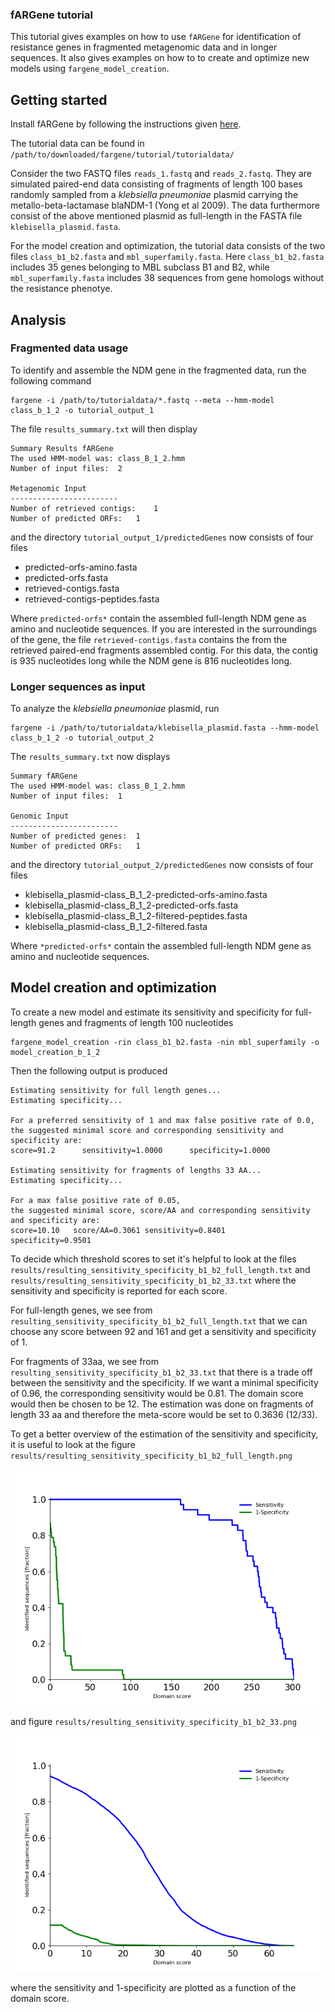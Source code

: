 ### fARGene tutorial

This tutorial gives examples on how to use `fARGene` for identification of resistance genes in fragmented metagenomic data and in longer sequences. It also gives examples on how to to create and optimize new models using `fargene_model_creation`.

## Getting started

Install fARGene by following the instructions given [here](../README.md).

The tutorial data can be found in `/path/to/downloaded/fargene/tutorial/tutorialdata/`

Consider the two FASTQ files `reads_1.fastq` and `reads_2.fastq`.
They are simulated paired-end data consisting of fragments of length 100 bases randomly sampled from a *klebsiella pneumoniae* plasmid carrying the metallo-beta-lactamase blaNDM-1 (Yong et al 2009).
The data furthermore consist of the above mentioned plasmid as full-length in the FASTA file `klebisella_plasmid.fasta`. 

For the model creation and optimization, the tutorial data consists of the two files `class_b1_b2.fasta` and `mbl_superfamily.fasta`.
Here `class_b1_b2.fasta` includes 35 genes belonging to MBL subclass B1 and B2, while `mbl_superfamily.fasta` includes 38 sequences from gene homologs without the resistance phenotye.


## Analysis

### Fragmented data usage

To identify and assemble the NDM gene in the fragmented data, run the following command

```
fargene -i /path/to/tutorialdata/*.fastq --meta --hmm-model class_b_1_2 -o tutorial_output_1
```

The file `results_summary.txt` will then display

```
Summary Results fARGene      
The used HMM-model was: class_B_1_2.hmm
Number of input files:  2              
                                       
Metagenomic Input                      
------------------------               
Number of retrieved contigs:    1      
Number of predicted ORFs:   1
```

and the directory `tutorial_output_1/predictedGenes` now consists of four files

  - predicted-orfs-amino.fasta
  - predicted-orfs.fasta
  - retrieved-contigs.fasta
  - retrieved-contigs-peptides.fasta
  
Where `predicted-orfs*` contain the assembled full-length NDM gene as amino and nucleotide sequences. If you are interested in the surroundings of the gene, the file `retrieved-contigs.fasta` contains the from the retrieved paired-end fragments assembled contig. For this data, the contig is 935 nucleotides long while the NDM gene is 816 nucleotides long.

### Longer sequences as input

To analyze the *klebsiella pneumoniae* plasmid, run 

```
fargene -i /path/to/tutorialdata/klebisella_plasmid.fasta --hmm-model class_b_1_2 -o tutorial_output_2
```

The `results_summary.txt` now displays

```
Summary fARGene      
The used HMM-model was: class_B_1_2.hmm
Number of input files:  1              
                                       
Genomic Input                          
------------------------               
Number of predicted genes:  1          
Number of predicted ORFs:   1
```

and the directory `tutorial_output_2/predictedGenes` now consists of four files

  - klebisella_plasmid-class_B_1_2-predicted-orfs-amino.fasta
  - klebisella_plasmid-class_B_1_2-predicted-orfs.fasta
  - klebisella_plasmid-class_B_1_2-filtered-peptides.fasta
  - klebisella_plasmid-class_B_1_2-filtered.fasta

Where `*predicted-orfs*` contain the assembled full-length NDM gene as amino and nucleotide sequences.

## Model creation and optimization

To create a new model and estimate its sensitivity and specificity for full-length genes and fragments of length 100 nucleotides

```
fargene_model_creation -rin class_b1_b2.fasta -nin mbl_superfamily -o model_creation_b_1_2
```

Then the following output is produced

```
Estimating sensitivity for full length genes...                                         
Estimating specificity...                                                               
                                                                                        
For a preferred sensitivity of 1 and max false positive rate of 0.0,                    
the suggested minimal score and corresponding sensitivity and specificity are:          
score=91.2      sensitivity=1.0000      specificity=1.0000                              
                                                                                        
Estimating sensitivity for fragments of lengths 33 AA...                                
Estimating specificity...                                                               
                                                                                        
For a max false positive rate of 0.05,                                                  
the suggested minimal score, score/AA and corresponding sensitivity and specificity are:
score=10.10   score/AA=0.3061 sensitivity=0.8401      specificity=0.9501
```

To decide which threshold scores to set it's helpful to look at the files `results/resulting_sensitivity_specificity_b1_b2_full_length.txt` and `results/resulting_sensitivity_specificity_b1_b2_33.txt` where the sensitivity and specificity is reported for each score.

For full-length genes, we see from `resulting_sensitivity_specificity_b1_b2_full_length.txt` that we can choose any score between 92 and 161 and get a sensitivity and specificity of 1. 

For fragments of 33aa, we see from `resulting_sensitivity_specificity_b1_b2_33.txt` that there is a trade off between the sensitivity and the specificity. If we want a minimal specificity of 0.96, the corresponding sensitivity would be 0.81. The domain score would then be chosen to be 12. The estimation was done on fragments of length 33 aa and therefore the meta-score would be set to 0.3636 (12/33).

To get a better overview of the estimation of the sensitivity and specificity, it is useful to look at the figure `results/resulting_sensitivity_specificity_b1_b2_full_length.png`

![Full-length](misc/resulting_sensitivity_specificity_b1_b2_full_length.png?raw=true "Sensitivity and 1-specificity full-length.")

and figure `results/resulting_sensitivity_specificity_b1_b2_33.png`


![Alt text](misc/resulting_sensitivity_specificity_b1_b2_33.png?raw=true "Sensitivity and 1-specificity fragments.")

where the sensitivity and 1-specificity are plotted as a function of the domain score.
